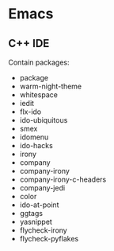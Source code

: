 # Emacs
## C++ IDE
Contain packages:
* package
* warm-night-theme
* whitespace
* iedit
* flx-ido
* ido-ubiquitous
* smex
* idomenu
* ido-hacks
* irony
* company
* company-irony
* company-irony-c-headers
* company-jedi
* color
* ido-at-point
* ggtags
* yasnippet
* flycheck-irony
* flycheck-pyflakes
